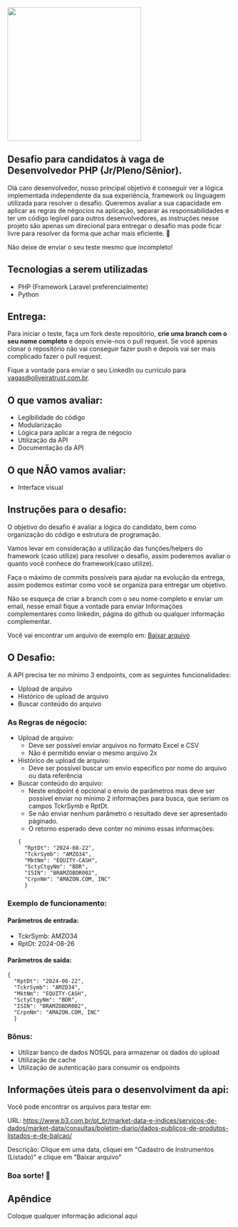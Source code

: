 <p>
    <img src="https://encrypted-tbn0.gstatic.com/images?q=tbn%3AANd9GcQIAOtqQ5is5vwbcEn0ZahZfMxz1QIeAYtFfnLdkCXu1sqAGbnX" width="300">
 </p>
 
## Desafio para candidatos à vaga de Desenvolvedor PHP (Jr/Pleno/Sênior).
Olá caro desenvolvedor, nosso principal objetivo é conseguir ver a lógica implementada independente da sua experiência, framework ou linguagem utilizada para resolver o desafio. Queremos avaliar a sua capacidade em aplicar as regras de négocios na aplicação, separar as responsabilidades e ter um código legível para outros desenvolvedores, as instruções nesse projeto são apenas um direcional para entregar o desafio mas pode ficar livre para resolver da forma que achar mais eficiente. 🚀 

Não deixe de enviar o seu teste mesmo que incompleto!

## Tecnologias a serem utilizadas
* PHP (Framework Laravel preferencialmente)
* Python

## Entrega:
Para iniciar o teste, faça um fork deste repositório, **crie uma branch com o seu nome completo** e depois envie-nos o pull request. Se você apenas clonar o repositório não vai conseguir fazer push e depois vai ser mais complicado fazer o pull request.

Fique a vontade para enviar o seu LinkedIn ou currículo para vagas@oliveiratrust.com.br. 

## O que vamos avaliar:
- Legibilidade do código
- Modularização
- Lógica para aplicar a regra de négocio
- Utilização da API
- Documentação da API

## O que NÃO vamos avaliar:
- Interface visual

## Instruções para o desafio:
O objetivo do desafio é avaliar a lógica do candidato, bem como organização do código e estrutura de programação.

Vamos levar em consideração a utilização das funções/helpers do framework (caso utilize) para resolver o desafio, assim poderemos avaliar o quanto você conhece do framework(caso utilize).

Faça o máximo de commits possíveis para ajudar na evolução da entrega, assim podemos estimar como você se organiza para entregar um objetivo.

Não se esqueça de criar a branch com o seu nome completo e enviar um email, nesse email fique a vontade para enviar Informações complementares como linkedin, página do github ou qualquer informação complementar.

Você vai encontrar um arquivo de exemplo em: [Baixar arquivo](https://github.com/Oliveira-Trust/desafio-desenvolvedor/blob/master/InstrumentsConsolidatedFile_20240823.csv)

## O Desafio:
A API precisa ter no mínimo 3 endpoints, com as seguintes funcionalidades:
- Upload de arquivo
- Histórico de upload de arquivo
- Buscar conteúdo do arquivo

### As Regras de négocio:
- Upload de arquivo:
  - Deve ser possível enviar arquivos no formato Excel e CSV
  - Não é permitido enviar o mesmo arquivo 2x
- Histórico de upload de arquivo:
  - Deve ser possível buscar um envio especifico por nome do arquivo ou data referência
- Buscar conteúdo do arquivo:
  - Neste endpoint é opcional o envio de parâmetros mas deve ser possível enviar no mínimo 2 informações para busca, que seriam os campos TckrSymb e RptDt.
  - Se não enviar nenhum parâmetro o resultado deve ser apresentado páginado.
  - O retorno esperado deve conter no mínimo essas informações:
  ``` 
  {
    "RptDt": "2024-08-22",
    "TckrSymb": "AMZO34",
    "MktNm": "EQUITY-CASH",
    "SctyCtgyNm": "BDR",
    "ISIN": "BRAMZOBDR002",
    "CrpnNm": "AMAZON.COM, INC"
    }
    ```

### Exemplo de funcionamento:

#### Parâmetros de entrada:
- TckrSymb: AMZO34
- RptDt: 2024-08-26

#### Parâmetros de saída:
  ``` 
  {
    "RptDt": "2024-08-22",
    "TckrSymb": "AMZO34",
    "MktNm": "EQUITY-CASH",
    "SctyCtgyNm": "BDR",
    "ISIN": "BRAMZOBDR002",
    "CrpnNm": "AMAZON.COM, INC"
    }
  ```

### Bônus:
* Utilizar banco de dados NOSQL para armazenar os dados do upload
* Utilização de cache
* Utilização de autenticação para consumir os endpoints

## Informações úteis para o desenvolviment da api:
Você pode encontrar os arquivos para testar em:

URL: https://www.b3.com.br/pt_br/market-data-e-indices/servicos-de-dados/market-data/consultas/boletim-diario/dados-publicos-de-produtos-listados-e-de-balcao/

Descrição: Clique em uma data, cliquei em "Cadastro de Instrumentos (Listado)" e clique em "Baixar arquivo"


### Boa sorte! 🚀

## Apêndice

Coloque qualquer informação adicional aqui

